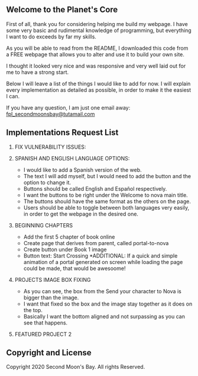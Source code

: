 ## Welcome to the Planet's Core

First of all, thank you for considering helping me build my webpage. I have some very basic and rudimental knowledge of programming, but everything I want to do exceeds by far my skills.

As you will be able to read from the README, I downloaded this code from a FREE webpage that allows you to alter and use it to build your own site.

I thought it looked very nice and was responsive and very well laid out for me to have a strong start.

Below I will leave a list of the things I would like to add for now. I will explain every implementation as detailed as possible, in order to make it the easiest I can.

If you have any question, I am just one email away: fpl_secondmoonsbay@tutamail.com


## Implementations Request List

1. FIX VULNERABILITY ISSUES:

2. SPANISH AND ENGLISH LANGUAGE OPTIONS:
    - I would like to add a Spanish version of the web.
    - The text I will add myself, but I would need to add the button and the option to change it.
    - Buttons should be called English and Español respectively.
    - I want the buttons to be right under the Welcome to nova main title.
    - The buttons should have the same format as the others on the page.
    - Users should be able to toggle between both languages very easily, in order to get the webpage in the desired one. 
    
3. BEGINNING CHAPTERS

    - Add the first 5 chapter of book online
    - Create page that derives from parent, called portal-to-nova
    - Create button under Book 1 image
    - Button text: Start Crossing
*ADDITIONAL: If a quick and simple animation of a portal generated on screen while loading the page could be made, that would be awesoome!

4. PROJECTS IMAGE BOX FIXING
    - As you can see, the box from the Send your character to Nova is bigger than the image.
    - I want that fixed so the box and the image stay together as it does on the top.
    - Basically I want the bottom aligned and not surpassing as you can see that happens.

5. FEATURED PROJECT 2


## Copyright and License

Copyright 2020 Second Moon's Bay. All rights Reserved.
